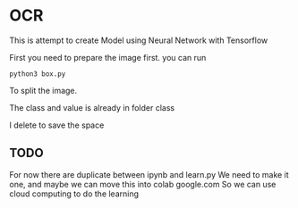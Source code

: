 # OCR

This is attempt to create Model using Neural Network with Tensorflow

First you need to prepare the image first.
you can run 

```
python3 box.py
```

To split the image.

The class and value is already in folder class

I delete to save the space

## TODO

For now there are duplicate between ipynb and learn.py
We need to make it one, and maybe we can move this into colab google.com
So we can use cloud computing to do the learning
